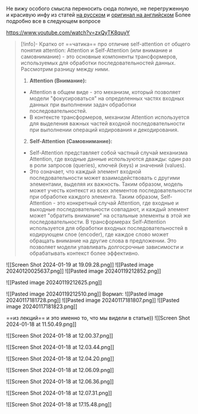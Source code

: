 Не вижу особого смысла переносить сюда полную, не перегруженную и красивую инфу из статей [на русском](https://habr.com/ru/articles/486358/) и [оригинал на английском](https://jalammar.github.io/illustrated-transformer/)
Более подробно все в следующем вопросе

https://www.youtube.com/watch?v=zxQyTK8quyY
>[!info]- Кратко от ==чатика== про отличие self-attention от общего понятия attention:
> Attention и Self-Attention (или внимание и самовнимание) - это основные компоненты трансформеров, используемых для обработки последовательностей данных. Рассмотрим разницу между ними.
>1. **Attention (Внимание):**
>   - Attention в общем виде - это механизм, который позволяет модели "фокусироваться" на определенных частях входных данных при выполнении задач обработки последовательностей.
>   - В контексте трансформеров, механизм Attention используется для выделения важных частей входной последовательности при выполнении операций кодирования и декодирования.
>2. **Self-Attention (Самовнимание):**
>   - Self-Attention представляет собой частный случай механизма Attention, где входные данные используются дважды: один раз в роли запросов (queries), ключей (keys) и значений (values).
>   - Это означает, что каждый элемент входной последовательности может взаимодействовать с другими элементами, выделяя их важность. Таким образом, модель может учесть контекст из всех элементов последовательности при обработке каждого элемента.
>Таким образом, Self-Attention - это конкретный случай Attention, где входные и выходные последовательности совпадают, и каждый элемент может "обратить внимание" на остальные элементы в этой же последовательности.
>В трансформерах Self-Attention используется для обработки входных последовательностей в кодирующем слое (encoder), где каждое слово может обращать внимание на другие слова в предложении. Это позволяет модели улавливать долгосрочные зависимости и обрабатывать контекст более эффективно.

![[Screen Shot 2024-01-19 at 19.09.28.png]]
![[Pasted image 20240120025637.png]]
![[Pasted image 20240119212852.png]]

![[Pasted image 20240119212625.png]]

![[Pasted image 20240119212510.png]]
Вормап:
![[Pasted image 20240117181728.png]]
![[Pasted image 20240117181807.png]]
![[Pasted image 20240117181823.png]]

==из лекций== и это именно то, что мы видели в статье))
![[Screen Shot 2024-01-18 at 11.50.49.png]]

![[Screen Shot 2024-01-18 at 12.00.37.png]]

![[Screen Shot 2024-01-18 at 12.03.44.png]]

![[Screen Shot 2024-01-18 at 12.04.20.png]]

![[Screen Shot 2024-01-18 at 12.06.09.png]]

![[Screen Shot 2024-01-18 at 12.06.36.png]]

![[Screen Shot 2024-01-18 at 12.07.31.png]]

![[Screen Shot 2024-01-18 at 17.15.48.png]]